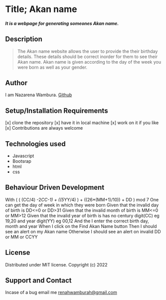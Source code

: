 # Title; Akan name
##### It is a webpage for generating someones Akan name.

## Description
> The Akan name website allows the user to provide the their birthday details. These details should be correct inorder for them to see their Akan name. Akan name is given according to the day of the week you were born as well as your gender.

## Author
I am Nazarena Wambura.
[Github](https://github.com/nazarena254)

## Setup/Installation Requirements
[x] clone the repository 
[x] have it in local machine 
[x] work on it if you like 
[x] Contributions are always welcome

## Technologies used
* Javascript
* Bootsrap
* html
* css

## Behaviour Driven Development
With ( ( (CC/4) -2*CC-1) + ((5*YY/4) ) + ((26*(MM+1)/10)) + DD ) mod 7
One can get the day of week in which they were born
Given that the invalid day of birth is DD<=0 or DD>31
Given that the invalid month of birth is MM<=0 or MM>12
Given that the invalid year of birth is has no century digit(CC) eg 19,20 and year digit(YY) eg 00,12
And the I enter the correct birth day, month and year
When I click on the Find Akan Name button
Then I should see an alert on my Akan name
Otherwise I should see an alert on invalid DD or MM or CCYY


## License
Distributed under MIT license.
Copyright (c) 2022

## Support and Contact
Incase of a bug email me
<renahwamburah@gmail.com>
